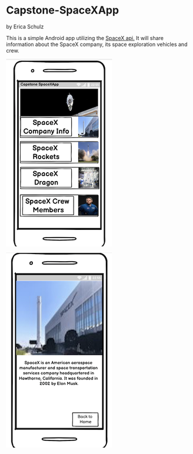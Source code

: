 # Capstone-SpaceXApp


by Erica Schulz


This is a simple Android app utilizing the [SpaceX api.](https://github.com/r-spacex/SpaceX-API/blob/master/docs/v4/README.md) It will share information about the SpaceX company, its space exploration vehicles and crew.

![](https://github.com/ericaschulz/Capstone-SpaceXApp/blob/main/app/src/main/res/drawable/ui_main.png)

![](https://github.com/ericaschulz/Capstone-SpaceXApp/blob/main/app/src/main/res/drawable/ui_detail.png)
